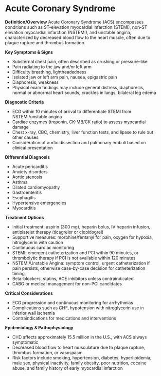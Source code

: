 # Acute Coronary Syndrome

**Definition/Overview**
Acute Coronary Syndrome (ACS) encompasses conditions such as ST-elevation myocardial infarction (STEMI), non-ST elevation myocardial infarction (NSTEMI), and unstable angina, characterized by decreased blood flow to the heart muscle, often due to plaque rupture and thrombus formation.

**Key Symptoms & Signs**
- Substernal chest pain, often described as crushing or pressure-like
- Pain radiating to the jaw and/or left arm
- Difficulty breathing, lightheadedness
- Isolated jaw or left arm pain, nausea, epigastric pain
- Diaphoresis, weakness
- Physical exam findings may include general distress, diaphoresis, normal or abnormal heart sounds, crackles in lungs, bilateral leg edema

**Diagnostic Criteria**
- ECG within 10 minutes of arrival to differentiate STEMI from NSTEMI/unstable angina
- Cardiac enzymes (troponin, CK-MB/CK ratio) to assess myocardial damage
- Chest x-ray, CBC, chemistry, liver function tests, and lipase to rule out other causes
- Consideration of aortic dissection and pulmonary emboli based on clinical presentation

**Differential Diagnosis**
- Acute pericarditis
- Anxiety disorders
- Aortic stenosis
- Asthma
- Dilated cardiomyopathy
- Gastroenteritis
- Esophagitis
- Hypertensive emergencies
- Myocarditis

**Treatment Options**
- Initial treatment: aspirin (300 mg), heparin bolus, IV heparin infusion, antiplatelet therapy (ticagrelor or clopidogrel)
- Supportive measures: morphine/fentanyl for pain, oxygen for hypoxia, nitroglycerin with caution
- Continuous cardiac monitoring
- STEMI: emergent catheterization and PCI within 90 minutes, or thrombolytic therapy if PCI is not available within 120 minutes
- NSTEMI/Unstable Angina: symptom control, urgent catheterization if pain persists, otherwise case-by-case decision for catheterization timing
- Beta-blockers, statins, ACE inhibitors unless contraindicated
- CABG or medical management for non-PCI candidates

**Critical Considerations**
- ECG progression and continuous monitoring for arrhythmias
- Complications such as CHF, hypotension with nitroglycerin use in inferior wall ischemia
- Contraindications for medications and interventions

**Epidemiology & Pathophysiology**
- CHD affects approximately 15.5 million in the U.S., with ACS always symptomatic
- Decreased blood flow to heart musculature due to plaque rupture, thrombus formation, or vasospasm
- Risk factors include smoking, hypertension, diabetes, hyperlipidemia, male sex, physical inactivity, family obesity, poor nutrition, cocaine abuse, and family history of early myocardial infarction